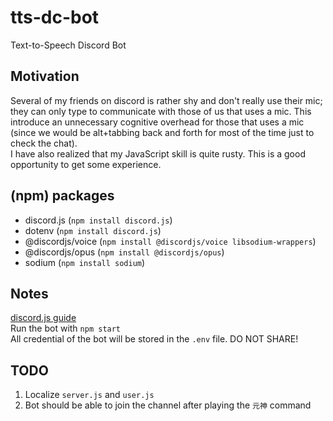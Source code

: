 # tts-dc-bot
Text-to-Speech Discord Bot

## Motivation
Several of my friends on discord is rather shy and don't really use their mic; they can only type to communicate with those of us that uses a mic. This introduce an unnecessary cognitive overhead for those that uses a mic (since we would be alt+tabbing back and forth for most of the time just to check the chat).  
I have also realized that my JavaScript skill is quite rusty. This is a good opportunity to get some experience. 

## (npm) packages
- discord.js (`npm install discord.js`)
- dotenv (`npm install discord.js`)
- @discordjs/voice (`npm install @discordjs/voice libsodium-wrappers`)
- @discordjs/opus (`npm install @discordjs/opus`)
- sodium (`npm install sodium`)

## Notes
[discord.js guide](https://discordjs.guide)  
Run the bot with `npm start`  
All credential of the bot will be stored in the `.env` file. DO NOT SHARE!  

## TODO
1. Localize `server.js` and `user.js`
2. Bot should be able to join the channel after playing the `元神` command
